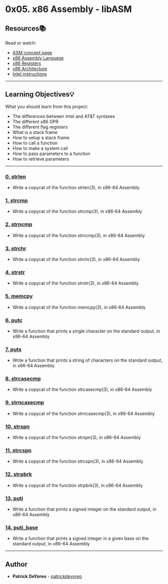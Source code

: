 # 0x05. x86 Assembly - libASM

## Resources:books:
Read or watch:
* [ASM concept page](https://intranet.hbtn.io/rltoken/7VCQ085BwQWbDnlUZinW_A)
* [x86 Assembly Language](https://intranet.hbtn.io/rltoken/V58XPnwbtEpYBFQd5wrGTQ)
* [x86 Registers](https://intranet.hbtn.io/rltoken/Mw7nKLEf1caoLlpG85cq9w)
* [x86 Architecture](https://intranet.hbtn.io/rltoken/dul8cX1bdFHSQ232td-6jg)
* [Intel instructions](https://intranet.hbtn.io/rltoken/i69S0-mjiYaRE9JotfJMsA)

---
## Learning Objectives:bulb:
What you should learn from this project:

* The differences between Intel and AT&T syntaxes
* The different x86 GPR
* The different flag registers
* What is a stack frame
* How to setup a stack frame
* How to call a function
* How to make a system call
* How to pass parameters to a function
* How to retrieve parameters

---

### [0. strlen](./0-strlen.asm)
* Write a copycat of the function strlen(3), in x86-64 Assembly


### [1. strcmp](./1-strcmp.asm)
* Write a copycat of the function strcmp(3), in x86-64 Assembly


### [2. strncmp](./2-strncmp.asm)
* Write a copycat of the function strncmp(3), in x86-64 Assembly


### [3. strchr](./3-strchr.asm)
* Write a copycat of the function strchr(3), in x86-64 Assembly


### [4. strstr](./4-strstr.asm)
* Write a copycat of the function strstr(3), in x86-64 Assembly


### [5. memcpy](./5-memcpy.asm)
* Write a copycat of the function memcpy(3), in x86-64 Assembly


### [6. putc](./6-putc.asm)
* Write a function that prints a single character on the standard output, in x86-64 Assembly


### [7. puts](./7-puts.asm)
* Write a function that prints a string of characters on the standard output, in x86-64 Assembly


### [8. strcasecmp](./8-strcasecmp.asm)
* Write a copycat of the function strcasecmp(3), in x86-64 Assembly


### [9. strncasecmp](./9-strncasecmp.asm)
* Write a copycat of the function strncasecmp(3), in x86-64 Assembly


### [10. strspn](./10-strspn.asm)
* Write a copycat of the function strspn(3), in x86-64 Assembly


### [11. strcspn](./11-strcspn.asm)
* Write a copycat of the function strcspn(3), in x86-64 Assembly


### [12. strpbrk](./12-strpbrk.asm)
* Write a copycat of the function strpbrk(3), in x86-64 Assembly


### [13. puti](./100-puti.asm)
* Write a function that prints a signed integer on the standard output, in x86-64 Assembly


### [14. puti_base](./101-puti_base.asm)
* Write a function that prints a signed integer in a given base on the standard output, in x86-64 Assembly

---

## Author
* **Patrick DeYoreo** - [patrickdeyoreo](github.com/patrickdeyoreo)